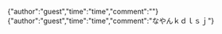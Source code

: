 {"author":"guest","time":"time","comment":""}
{"author":"guest","time":"time","comment":"なやんｋｄｌｓｊ"}
